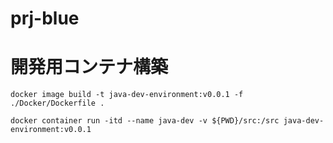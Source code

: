 # prj-blue

# 開発用コンテナ構築
```
docker image build -t java-dev-environment:v0.0.1 -f ./Docker/Dockerfile .
```

```
docker container run -itd --name java-dev -v ${PWD}/src:/src java-dev-environment:v0.0.1
```
